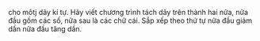 cho môtj dãy kí tự. Hãy viết chương trình tách dãy trên thành hai nữa, nữa đầu gồm các số, nữa sau là các chữ cái. Sắp xếp theo thứ tự nữa đầu giảm dần nữa đầu tăng dần.